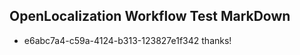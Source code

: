 ## OpenLocalization Workflow Test MarkDown
* e6abc7a4-c59a-4124-b313-123827e1f342 thanks!

<!--HONumber=Jul16_HO2-->


